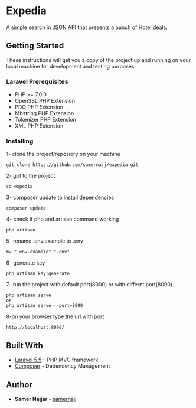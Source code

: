 # Expedia

A simple search in [JSON API](https://offersvc.expedia.com/offers/v2/getOffers?scenario=deal-finder&page=foo&uid=foo&productType=Hotel) that presents a bunch of Hotel deals.

## Getting Started

These instructions will get you a copy of the project up and running on your local machine for development and testing purposes.

### Laravel Prerequisites

* PHP >= 7.0.0
* OpenSSL PHP Extension
* PDO PHP Extension
* Mbstring PHP Extension
* Tokenizer PHP Extension
* XML PHP Extension


### Installing

1- clone the project/reposiory on your machine
```
git clone https://github.com/samernajj/expedia.git
```

2- got to the project
```
cd expedia
```
3- composer update to install dependencies 
```
composer update
```

4- check if php and artisan command working
```
php artisan 
```

5- rename .env.example to .env
```
mv ".env.example" ".env"
```
6- generate key
```
php artisan key:generate
```

7- run the project with default port(8000) or with differnt port(8090)
```
php artisan serve
or
php artisan serve --port=8090
```
8-on your browser type the url with port
```
http://localhost:8090/
```

## Built With

* [Laravel 5.5](https://laravel.com/docs/5.5) - PHP MVC framework
* [Composer](https://getcomposer.org/) - Dependency Management


## Author

* **Samer Najjar** - [samernajj](https://github.com/samernajj)

